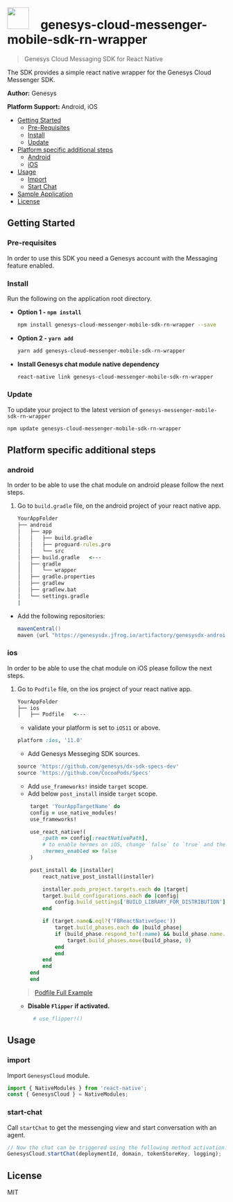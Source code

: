 


# <img src="https://encrypted-tbn0.gstatic.com/images?q=tbn:ANd9GcQPNpoTfN7s-CudM4rAFGbjNSbwARRjiOdu0otHMK9tiYL8__ZhreOhPyO5QHSuRIrSvDo&usqp=CAU" height="50" style="margin-right:20px"/> genesys-cloud-messenger-mobile-sdk-rn-wrapper 

> Genesys Cloud Messaging SDK for React Native

The SDK provides a simple react native wrapper for the Genesys Cloud Messenger SDK.

**Author:** Genesys

**Platform Support:** Android, iOS


- [Getting Started](#getting-started)
  - [Pre-Requisites](#pre-requisites)
  - [Install](#install)
  - [Update](#update)
- [Platform specific additional steps](#platform-specific-additional-steps)
  - [Android](#android)
  - [iOS](#ios)
- [Usage](#usage)
    - [Import](#import)
    - [Start Chat](#start-chat)
- [Sample Application](https://github.com/genesys/MobileDxRNSample)
- [License](#license)

## Getting Started

### Pre-requisites

In order to use this SDK you need a Genesys account with the Messaging feature enabled.

### Install

Run the following on the application root directory.

- **Option 1 - `npm install`**

   ```sh
   npm install genesys-cloud-messenger-mobile-sdk-rn-wrapper --save
   ```

- **Option 2 - `yarn add`**

   ```sh
   yarn add genesys-cloud-messenger-mobile-sdk-rn-wrapper
   ```

- **Install Genesys chat module native dependency**
   
   ```sh
   react-native link genesys-cloud-messenger-mobile-sdk-rn-wrapper
   ```

### Update

To update your project to the latest version of `genesys-messenger-mobile-sdk-rn-wrapper`

   ```sh
   npm update genesys-cloud-messenger-mobile-sdk-rn-wrapper
   ```

## Platform specific additional steps

### android

In order to be able to use the chat module on android please follow the next steps.

1. Go to `build.gradle` file, on the android project of your react native app.
    ```cmd
    YourAppFolder
    ├── android
    │   ├── app
    │   │   ├── build.gradle  
    │   │   ├── proguard-rules.pro
    │   │   └── src
    │   ├── build.gradle   <---
    │   ├── gradle
    │   │   └── wrapper
    │   ├── gradle.properties
    │   ├── gradlew
    │   ├── gradlew.bat
    │   └── settings.gradle
    |
    ```

-  Add the following repositories:
    ```gradle
    mavenCentral()
    maven {url "https://genesysdx.jfrog.io/artifactory/genesysdx-android.dev"}
    ```


### ios

In order to be able to use the chat module on iOS please follow the next steps.

1. Go to `Podfile` file, on the ios project of your react native app.
    ```cmd
    YourAppFolder
    ├── ios
    │   ├── Podfile   <---
    ```
    -  validate your platform is set to `iOS11` or above.
    ```ruby
    platform :ios, '11.0'
    ```
    -  Add Genesys Messeging SDK sources.
    ```ruby
    source 'https://github.com/genesys/dx-sdk-specs-dev'
    source 'https://github.com/CocoaPods/Specs'
    ```
    -  Add `use_frameworks!` inside `target` scope.
    -  Add below `post_install` inside `target` scope.
    ```ruby
        target 'YourAppTargetName' do
        config = use_native_modules!
        use_frameworks!

        use_react_native!(
            :path => config[:reactNativePath],
            # to enable hermes on iOS, change `false` to `true` and then install pods
            :hermes_enabled => false
        )

        post_install do |installer|
            react_native_post_install(installer)

            installer.pods_project.targets.each do |target|
            target.build_configurations.each do |config|
                config.build_settings['BUILD_LIBRARY_FOR_DISTRIBUTION'] = 'YES'
            end

            if (target.name&.eql?('FBReactNativeSpec'))
                target.build_phases.each do |build_phase|
                if (build_phase.respond_to?(:name) && build_phase.name.eql?('[CP-User] Generate Specs'))
                    target.build_phases.move(build_phase, 0)
                end
                end
            end
            end
        end
        end
    ```
    >[Podfile Full Example](https://github.com/genesys/MobileDxRNSample/blob/master/ios/Podfile)

    - **Disable `Flipper` if activated.**
    ```ruby
         # use_flipper!()
    ```

## Usage

### import

Import `GenesysCloud` module.

```javascript
import { NativeModules } from 'react-native';
const { GenesysCloud } = NativeModules;
```

### start-chat

Call `startChat` to get the messenging view and start conversation with an agent.

```javascript
// Now the chat can be triggered using the following method activation:
GenesysCloud.startChat(deploymentId, domain, tokenStoreKey, logging);
```

## License

MIT
